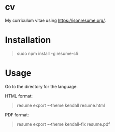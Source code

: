 # cv
My curriculum vitae using https://jsonresume.org/.

# Installation

 > sudo npm install -g resume-cli
 
 # Usage
 
 Go to the directory for the language.
 
 HTML format:
 
 > resume export --theme kendall resume.html
 
 PDF format:
 
 > resume export --theme kendall-fix resume.pdf